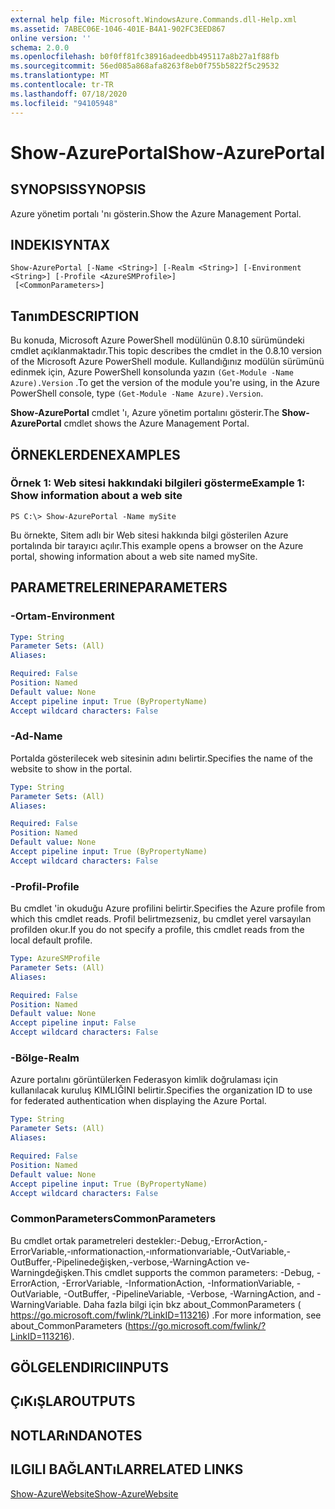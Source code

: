 ```yaml
---
external help file: Microsoft.WindowsAzure.Commands.dll-Help.xml
ms.assetid: 7ABEC06E-1046-401E-B4A1-902FC3EED867
online version: ''
schema: 2.0.0
ms.openlocfilehash: b0f0ff81fc38916adeedbb495117a8b27a1f88fb
ms.sourcegitcommit: 56ed085a868afa8263f8eb0f755b5822f5c29532
ms.translationtype: MT
ms.contentlocale: tr-TR
ms.lasthandoff: 07/18/2020
ms.locfileid: "94105948"
---
```

# <span data-ttu-id="4c572-101">Show-AzurePortal</span><span class="sxs-lookup"><span data-stu-id="4c572-101">Show-AzurePortal</span></span>

## <span data-ttu-id="4c572-102">SYNOPSIS</span><span class="sxs-lookup"><span data-stu-id="4c572-102">SYNOPSIS</span></span>
<span data-ttu-id="4c572-103">Azure yönetim portalı 'nı gösterin.</span><span class="sxs-lookup"><span data-stu-id="4c572-103">Show the Azure Management Portal.</span></span>

## <span data-ttu-id="4c572-104">INDEKI</span><span class="sxs-lookup"><span data-stu-id="4c572-104">SYNTAX</span></span>

```
Show-AzurePortal [-Name <String>] [-Realm <String>] [-Environment <String>] [-Profile <AzureSMProfile>]
 [<CommonParameters>]
```

## <span data-ttu-id="4c572-105">Tanım</span><span class="sxs-lookup"><span data-stu-id="4c572-105">DESCRIPTION</span></span>
<span data-ttu-id="4c572-106">Bu konuda, Microsoft Azure PowerShell modülünün 0.8.10 sürümündeki cmdlet açıklanmaktadır.</span><span class="sxs-lookup"><span data-stu-id="4c572-106">This topic describes the cmdlet in the 0.8.10 version of the Microsoft Azure PowerShell module.</span></span>
<span data-ttu-id="4c572-107">Kullandığınız modülün sürümünü edinmek için, Azure PowerShell konsolunda yazın `(Get-Module -Name Azure).Version` .</span><span class="sxs-lookup"><span data-stu-id="4c572-107">To get the version of the module you're using, in the Azure PowerShell console, type `(Get-Module -Name Azure).Version`.</span></span>

<span data-ttu-id="4c572-108">**Show-AzurePortal** cmdlet 'ı, Azure yönetim portalını gösterir.</span><span class="sxs-lookup"><span data-stu-id="4c572-108">The **Show-AzurePortal** cmdlet shows the Azure Management Portal.</span></span>

## <span data-ttu-id="4c572-109">ÖRNEKLERDEN</span><span class="sxs-lookup"><span data-stu-id="4c572-109">EXAMPLES</span></span>

### <span data-ttu-id="4c572-110">Örnek 1: Web sitesi hakkındaki bilgileri gösterme</span><span class="sxs-lookup"><span data-stu-id="4c572-110">Example 1: Show information about a web site</span></span>
```
PS C:\> Show-AzurePortal -Name mySite
```

<span data-ttu-id="4c572-111">Bu örnekte, Sitem adlı bir Web sitesi hakkında bilgi gösterilen Azure portalında bir tarayıcı açılır.</span><span class="sxs-lookup"><span data-stu-id="4c572-111">This example opens a browser on the Azure portal, showing information about a web site named mySite.</span></span>

## <span data-ttu-id="4c572-112">PARAMETRELERINE</span><span class="sxs-lookup"><span data-stu-id="4c572-112">PARAMETERS</span></span>

### <span data-ttu-id="4c572-113">-Ortam</span><span class="sxs-lookup"><span data-stu-id="4c572-113">-Environment</span></span>
```yaml
Type: String
Parameter Sets: (All)
Aliases: 

Required: False
Position: Named
Default value: None
Accept pipeline input: True (ByPropertyName)
Accept wildcard characters: False
```

### <span data-ttu-id="4c572-114">-Ad</span><span class="sxs-lookup"><span data-stu-id="4c572-114">-Name</span></span>
<span data-ttu-id="4c572-115">Portalda gösterilecek web sitesinin adını belirtir.</span><span class="sxs-lookup"><span data-stu-id="4c572-115">Specifies the name of the website to show in the portal.</span></span>

```yaml
Type: String
Parameter Sets: (All)
Aliases: 

Required: False
Position: Named
Default value: None
Accept pipeline input: True (ByPropertyName)
Accept wildcard characters: False
```

### <span data-ttu-id="4c572-116">-Profil</span><span class="sxs-lookup"><span data-stu-id="4c572-116">-Profile</span></span>
<span data-ttu-id="4c572-117">Bu cmdlet 'in okuduğu Azure profilini belirtir.</span><span class="sxs-lookup"><span data-stu-id="4c572-117">Specifies the Azure profile from which this cmdlet reads.</span></span>
<span data-ttu-id="4c572-118">Profil belirtmezseniz, bu cmdlet yerel varsayılan profilden okur.</span><span class="sxs-lookup"><span data-stu-id="4c572-118">If you do not specify a profile, this cmdlet reads from the local default profile.</span></span>

```yaml
Type: AzureSMProfile
Parameter Sets: (All)
Aliases: 

Required: False
Position: Named
Default value: None
Accept pipeline input: False
Accept wildcard characters: False
```

### <span data-ttu-id="4c572-119">-Bölge</span><span class="sxs-lookup"><span data-stu-id="4c572-119">-Realm</span></span>
<span data-ttu-id="4c572-120">Azure portalını görüntülerken Federasyon kimlik doğrulaması için kullanılacak kuruluş KIMLIĞINI belirtir.</span><span class="sxs-lookup"><span data-stu-id="4c572-120">Specifies the organization ID to use for federated authentication when displaying the Azure Portal.</span></span>

```yaml
Type: String
Parameter Sets: (All)
Aliases: 

Required: False
Position: Named
Default value: None
Accept pipeline input: True (ByPropertyName)
Accept wildcard characters: False
```

### <span data-ttu-id="4c572-121">CommonParameters</span><span class="sxs-lookup"><span data-stu-id="4c572-121">CommonParameters</span></span>
<span data-ttu-id="4c572-122">Bu cmdlet ortak parametreleri destekler:-Debug,-ErrorAction,-ErrorVariable,-ınformationaction,-ınformationvariable,-OutVariable,-OutBuffer,-Pipelinedeğişken,-verbose,-WarningAction ve-Warningdeğişken.</span><span class="sxs-lookup"><span data-stu-id="4c572-122">This cmdlet supports the common parameters: -Debug, -ErrorAction, -ErrorVariable, -InformationAction, -InformationVariable, -OutVariable, -OutBuffer, -PipelineVariable, -Verbose, -WarningAction, and -WarningVariable.</span></span> <span data-ttu-id="4c572-123">Daha fazla bilgi için bkz about_CommonParameters ( https://go.microsoft.com/fwlink/?LinkID=113216) .</span><span class="sxs-lookup"><span data-stu-id="4c572-123">For more information, see about_CommonParameters (https://go.microsoft.com/fwlink/?LinkID=113216).</span></span>

## <span data-ttu-id="4c572-124">GÖLGELENDIRICI</span><span class="sxs-lookup"><span data-stu-id="4c572-124">INPUTS</span></span>

## <span data-ttu-id="4c572-125">ÇıKıŞLAR</span><span class="sxs-lookup"><span data-stu-id="4c572-125">OUTPUTS</span></span>

## <span data-ttu-id="4c572-126">NOTLARıNDA</span><span class="sxs-lookup"><span data-stu-id="4c572-126">NOTES</span></span>

## <span data-ttu-id="4c572-127">ILGILI BAĞLANTıLAR</span><span class="sxs-lookup"><span data-stu-id="4c572-127">RELATED LINKS</span></span>

[<span data-ttu-id="4c572-128">Show-AzureWebsite</span><span class="sxs-lookup"><span data-stu-id="4c572-128">Show-AzureWebsite</span></span>](./Show-AzureWebsite.md)


